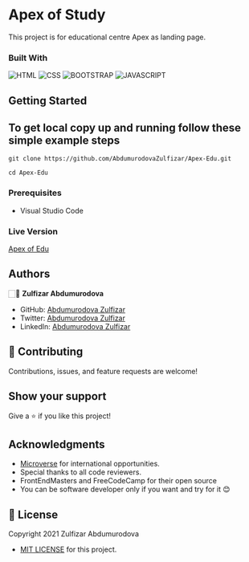 # Apex of Study

This project is for educational centre Apex as landing page.


### Built With

![HTML](https://img.shields.io/badge/html5%20-%23E34F26.svg?&style=for-the-badge&logo=html5&logoColor=white)
![CSS](https://img.shields.io/badge/css3%20-%231572B6.svg?&style=for-the-badge&logo=css3&logoColor=white)
![BOOTSTRAP](https://img.shields.io/badge/bootstrap%20-%23563D7C.svg?&style=for-the-badge&logo=bootstrap&logoColor=white) 
![JAVASCRIPT](https://img.shields.io/badge/javascript%20-%23323330.svg?&style=for-the-badge&logo=javascript&logoColor=%23F7DF1E")


## Getting Started

## To get local copy up and running follow these simple example steps

```
git clone https://github.com/AbdumurodovaZulfizar/Apex-Edu.git
```

```
cd Apex-Edu
```
### Prerequisites

- Visual Studio Code


### Live Version

[Apex of Edu](https://festive-johnson-68415e.netlify.app/)

## Authors

🏻‍💼 **Zulfizar Abdumurodova**

- GitHub: [Abdumurodova Zulfizar](https://github.com/AbdumurodovaZulfizar) 
- Twitter: [Abdumurodova Zulfizar](https://twitter.com/Zulfiza70357085)
- LinkedIn: [Abdumurodova Zulfizar](https://www.linkedin.com/in/zulfizar-abdumurodova-a61527206/) 


## 🤝 Contributing

Contributions, issues, and feature requests are welcome!


## Show your support

Give a ⭐️ if you like this project!

## Acknowledgments

- [Microverse](https://www.microverse.org/) for international opportunities.
- Special thanks to all code reviewers.
- FrontEndMasters and FreeCodeCamp for their open source
- You can be software developer only if you want and try for it 😊

## 📝 License

Copyright 2021 Zulfizar Abdumurodova
- [MIT LICENSE](https://github.com/AbdumurodovaZulfizar/Apex-Edu/blob/development/LICENSE) for this project.


